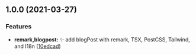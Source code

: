 ## 1.0.0 (2021-03-27)


### Features

* **remark,blogpost:** :sparkles: add blogPost with remark, TSX, PostCSS, Tailwind, and I18n ([10edcad](https://github.com/kuro-kuroite/test-kuroite/commit/10edcadbf1874d7f904d0983f4bf666f08301e9f))
